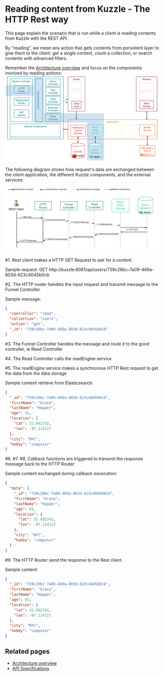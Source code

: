 # Reading content from Kuzzle - The HTTP Rest way

This page explain the scenario that is run while a client is reading contents from Kuzzle with the REST API.

By "reading", we mean any action that gets contents from persistent layer to give them to the client:
get a single content, count a collection, or search contents with advanced filters.

Remember the [Architecture overview](../architecture.md) and focus on the components involved by reading actions:
![read_scenario_http_override](../images/kuzzle_read_scenario_http_overview.png)

The following diagram shows how request's data are exchanged between the client application, the different Kuzzle components, and the external services:

![read_scenario_http_details](../images/kuzzle_read_scenario_http_details.png)

\#1. Rest client makes a HTTP GET Request to ask for a content.

Sample request:
GET http://kuzzle:8081/api/users/739c26bc-7a09-469a-803d-623c4045b0cb

\#2. The HTTP router handles the input request and transmit message to the Funnel Controller.

Sample message:

```json
{
  "controller": "read",
  "collection": "users",
  "action": "get",
  "_id": "739c26bc-7a09-469a-803d-623c4045b0cb"
}
```

\#3. The Funnel Controller handles the message and route it to the good controller, ie Read Controller

\#4. The Read Controller calls the readEngine service

\#5. The readEngine service makes a synchronous HTTP Rest request to get the data from the data storage

Sample content retrieve from Elasticsearch:
```json
{
  "_id": "739c26bc-7a09-469a-803d-623c4045b0cb",
  "firstName": "Grace",
  "lastName": "Hopper",
  "age": 85,
  "location": {
    "lat": 32.692742,
    "lon": -97.114127
  },
  "city": "NYC",
  "hobby": "computer"
}
```

\#6. \#7. \#8. Callback functions are triggered to transmit the response message back to the HTTP Router

Sample content exchanged during callback excecution:

```json
{
  "data": {
    "_id": "739c26bc-7a09-469a-803d-623c4045b0cb",
    "firstName": "Grace",
    "lastName": "Hopper",
    "age": 85,
    "location": {
      "lat": 32.692742,
      "lon": -97.114127
    },
    "city": "NYC",
    "hobby": "computer"
  }
}
```
\#9. The HTTP Router send the response to the Rest client.

Sample content:

```json
{
  "_id": "739c26bc-7a09-469a-803d-623c4045b0cb",
  "firstName": "Grace",
  "lastName": "Hopper",
  "age": 85,
  "location": {
    "lat": 32.692742,
    "lon": -97.114127
  },
  "city": "NYC",
  "hobby": "computer"
}
```

## Related pages

* [Architecture overview](../architecture.md)
* [API Specifications](../api-specifications.md)
